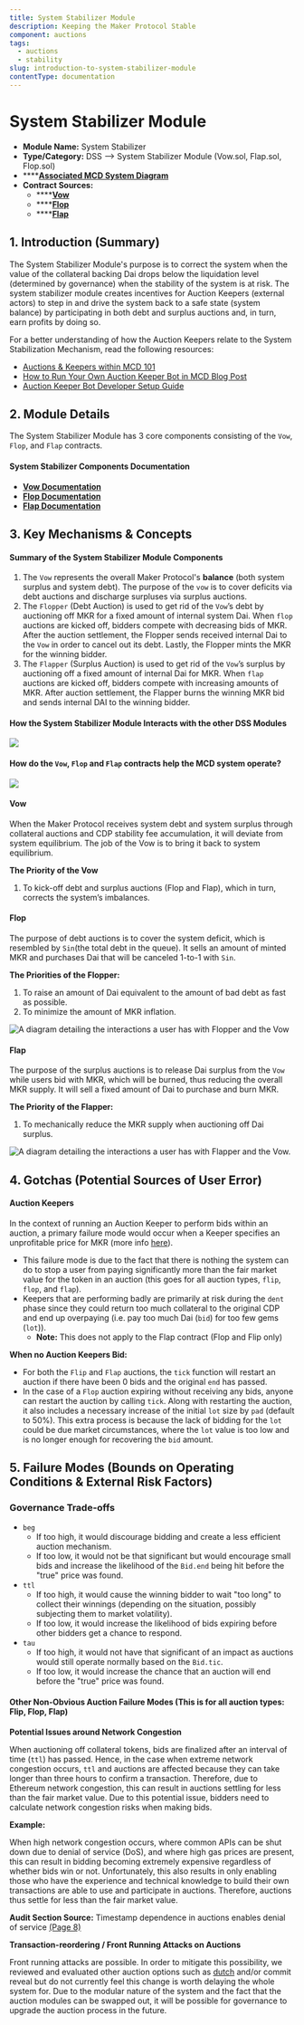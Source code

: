 ```yaml
---
title: System Stabilizer Module
description: Keeping the Maker Protocol Stable
component: auctions
tags:
  - auctions
  - stability
slug: introduction-to-system-stabilizer-module
contentType: documentation
---
```


# System Stabilizer Module

* **Module Name:** System Stabilizer
* **Type/Category:** DSS —&gt; System Stabilizer Module \(Vow.sol, Flap.sol, Flop.sol\)
* \*\*\*\*[**Associated MCD System Diagram**](https://github.com/makerdao/dss/wiki)
* **Contract Sources:** 
  * \*\*\*\*[**Vow**](https://github.com/makerdao/dss/blob/master/src/vow.sol)
  * \*\*\*\*[**Flop** ](https://github.com/makerdao/dss/blob/master/src/flop.sol)
  * \*\*\*\*[**Flap** ](https://github.com/makerdao/dss/blob/master/src/flap.sol)

## 1. Introduction \(Summary\)

The System Stabilizer Module's purpose is to correct the system when the value of the collateral backing Dai drops below the liquidation level \(determined by governance\) when the stability of the system is at risk. The system stabilizer module creates incentives for Auction Keepers \(external actors\) to step in and drive the system back to a safe state \(system balance\) by participating in both debt and surplus auctions and, in turn, earn profits by doing so.

For a better understanding of how the Auction Keepers relate to the System Stabilization Mechanism, read the following resources:

* [Auctions & Keepers within MCD 101](https://github.com/makerdao/developerguides/blob/master/keepers/auctions/auctions-101.md)
* [How to Run Your Own Auction Keeper Bot in MCD Blog Post](https://blog.makerdao.com/how-to-run-your-own-auction-keeper-bot-in-mcd/)
* [Auction Keeper Bot Developer Setup Guide](https://github.com/makerdao/developerguides/blob/master/keepers/auction-keeper-bot-setup-guide.md)

## 2. Module Details

The System Stabilizer Module has 3 core components consisting of the `Vow`, `Flop`, and `Flap` contracts.

#### System Stabilizer Components Documentation

* [**Vow Documentation**](https://docs.makerdao.com/smart-contract-modules/system-stabilizer-module/vow-detailed-documentation)
* [**Flop Documentation**](https://docs.makerdao.com/smart-contract-modules/system-stabilizer-module/flop-detailed-documentation)
* [**Flap Documentation**](https://docs.makerdao.com/smart-contract-modules/system-stabilizer-module/flap-detailed-documentation)

## 3. Key Mechanisms & Concepts

#### Summary of the **System Stabilizer Module Components**

1. The `Vow` represents the overall Maker Protocol's **balance** \(both system surplus and system debt\). The purpose of the `vow` is to cover deficits via debt auctions and discharge surpluses via surplus auctions.
2. The `Flopper` \(Debt Auction\) is used to get rid of the `Vow`’s debt by auctioning off MKR for a fixed amount of internal system Dai. When `flop` auctions are kicked off, bidders compete with decreasing bids of MKR. After the auction settlement, the Flopper sends received internal Dai to the `Vow` in order to cancel out its debt. Lastly, the Flopper mints the MKR for the winning bidder.
3. The `Flapper` \(Surplus Auction\) is used to get rid of the `Vow`’s surplus by auctioning off a fixed amount of internal Dai for MKR. When `flap` auctions are kicked off, bidders compete with increasing amounts of MKR. After auction settlement, the Flapper burns the winning MKR bid and sends internal DAI to the winning bidder.

#### How the System Stabilizer Module Interacts with the other DSS Modules

![](/images/documentation/screen-shot-2019-11-12-at-11.28.41-pm.png)

#### How do the `Vow`, `Flop` and `Flap` contracts help the MCD system operate?

![](/images/documentation/screen-shot-2019-11-12-at-11.33.23-pm.png)

#### Vow

When the Maker Protocol receives system debt and system surplus through collateral auctions and CDP stability fee accumulation, it will deviate from system equilibrium. The job of the Vow is to bring it back to system equilibrium.

**The Priority of the Vow**

1. To kick-off debt and surplus auctions \(Flop and Flap\), which in turn, corrects the system’s imbalances.

#### Flop

The purpose of debt auctions is to cover the system deficit, which is resembled by `Sin`\(the total debt in the queue\). It sells an amount of minted MKR and purchases Dai that will be canceled 1-to-1 with `Sin`.

**The Priorities of the Flopper:**

1. To raise an amount of Dai equivalent to the amount of bad debt as fast as possible.
2. To minimize the amount of MKR inflation.

![A diagram detailing the interactions a user has with Flopper and the Vow](/images/documentation/flop_auction_interaction_diagram%20%281%29.png)

#### Flap

The purpose of the surplus auctions is to release Dai surplus from the `Vow` while users bid with MKR, which will be burned, thus reducing the overall MKR supply. It will sell a fixed amount of Dai to purchase and burn MKR.

**The Priority of the Flapper:**

1. To mechanically reduce the MKR supply when auctioning off Dai surplus.

![A diagram detailing the interactions a user has with Flapper and the Vow.](/images/documentation/flap_auction_interaction_%20%281%29.png)

## 4. Gotchas \(Potential Sources of User Error\)

#### Auction **Keepers**

In the context of running an Auction Keeper to perform bids within an auction, a primary failure mode would occur when a Keeper specifies an unprofitable price for MKR \(more info [here](https://github.com/makerdao/developerguides/tree/master/keepers)\).

* This failure mode is due to the fact that there is nothing the system can do to stop a user from paying significantly more than the fair market value for the token in an auction \(this goes for all auction types, `flip`, `flop`, and `flap`\).
* Keepers that are performing badly are primarily at risk during the `dent` phase since they could return too much collateral to the original CDP and end up overpaying \(i.e. pay too much Dai \(`bid`\) for too few gems \(`lot`\)\).
  * **Note:** This does not apply to the Flap contract \(Flop and Flip only\)

**When no Auction Keepers Bid:**

* For both the `Flip` and `Flap` auctions, the `tick` function will restart an auction if there have been 0 bids and the original `end` has passed.
* In the case of a `Flop` auction expiring without receiving any bids, anyone can restart the auction by calling `tick`. Along with restarting the auction, it also includes a necessary increase of the initial `lot` size by `pad` \(default to 50%\). This extra process is because the lack of bidding for the `lot` could be due market circumstances, where the `lot` value is too low and is no longer enough for recovering the `bid` amount.

## 5. Failure Modes \(Bounds on Operating Conditions & External Risk Factors\)

### Governance Trade-offs

* `beg`
  * If too high, it would discourage bidding and create a less efficient auction mechanism.
  * If too low, it would not be that significant but would encourage small bids and increase the likelihood of the `Bid.end` being hit before the "true" price was found.
* `ttl`
  * If too high, it would cause the winning bidder to wait "too long" to collect their winnings \(depending on the situation, possibly subjecting them to market volatility\).
  * If too low, it would increase the likelihood of bids expiring before other bidders get a chance to respond.
* `tau`
  * If too high, it would not have that significant of an impact as auctions would still operate normally based on the `Bid.tic`.
  * If too low, it would increase the chance that an auction will end before the "true" price was found.

#### Other Non-Obvious Auction Failure Modes \(This is for all auction types: Flip, Flop, Flap\)

**Potential Issues around Network Congestion**

When auctioning off collateral tokens, bids are finalized after an interval of time \(`ttl`\) has passed. Hence, in the case when extreme network congestion occurs, `ttl` and auctions are affected because they can take longer than three hours to confirm a transaction. Therefore, due to Ethereum network congestion, this can result in auctions settling for less than the fair market value. Due to this potential issue, bidders need to calculate network congestion risks when making bids.

**Example:**

When high network congestion occurs, where common APIs can be shut down due to denial of service \(DoS\), and where high gas prices are present, this can result in bidding becoming extremely expensive regardless of whether bids win or not. Unfortunately, this also results in only enabling those who have the experience and technical knowledge to build their own transactions are able to use and participate in auctions. Therefore, auctions thus settle for less than the fair market value.

**Audit Section Source:** Timestamp dependence in auctions enables denial of service [\(Page 8\)](https://github.com/makerdao/audits/blob/master/mcd/trail-of-bits.pdf)

**Transaction-reordering / Front Running Attacks on Auctions**

Front running attacks are possible. In order to mitigate this possibility, we reviewed and evaluated other auction options such as [dutch](https://www.investopedia.com/terms/d/dutchauction.asp) and/or commit reveal but do not currently feel this change is worth delaying the whole system for. Due to the modular nature of the system and the fact that the auction modules can be swapped out, it will be possible for governance to upgrade the auction process in the future.


